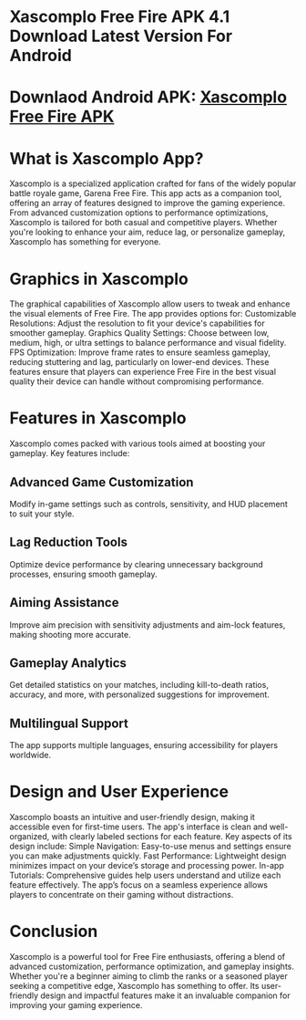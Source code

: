 # Xascomplo Free Fire APK 4.1 Download Latest Version For Android
# Downlaod Android APK: [Xascomplo Free Fire APK](https://apkhihe.net/xascomplo/)
# What is Xascomplo App?
Xascomplo is a specialized application crafted for fans of the widely popular battle royale game, Garena Free Fire. This app acts as a companion tool, offering an array of features designed to improve the gaming experience. From advanced customization options to performance optimizations, Xascomplo is tailored for both casual and competitive players. Whether you're looking to enhance your aim, reduce lag, or personalize gameplay, Xascomplo has something for everyone.

# Graphics in Xascomplo
The graphical capabilities of Xascomplo allow users to tweak and enhance the visual elements of Free Fire. The app provides options for:
Customizable Resolutions: Adjust the resolution to fit your device's capabilities for smoother gameplay.
Graphics Quality Settings: Choose between low, medium, high, or ultra settings to balance performance and visual fidelity.
FPS Optimization: Improve frame rates to ensure seamless gameplay, reducing stuttering and lag, particularly on lower-end devices.
These features ensure that players can experience Free Fire in the best visual quality their device can handle without compromising performance.

# Features in Xascomplo
Xascomplo comes packed with various tools aimed at boosting your gameplay. Key features include:
## Advanced Game Customization
Modify in-game settings such as controls, sensitivity, and HUD placement to suit your style.
## Lag Reduction Tools
Optimize device performance by clearing unnecessary background processes, ensuring smooth gameplay.
## Aiming Assistance
Improve aim precision with sensitivity adjustments and aim-lock features, making shooting more accurate.
## Gameplay Analytics
Get detailed statistics on your matches, including kill-to-death ratios, accuracy, and more, with personalized suggestions for improvement.
## Multilingual Support
The app supports multiple languages, ensuring accessibility for players worldwide.

# Design and User Experience
Xascomplo boasts an intuitive and user-friendly design, making it accessible even for first-time users. The app's interface is clean and well-organized, with clearly labeled sections for each feature. Key aspects of its design include:
Simple Navigation: Easy-to-use menus and settings ensure you can make adjustments quickly.
Fast Performance: Lightweight design minimizes impact on your device’s storage and processing power.
In-app Tutorials: Comprehensive guides help users understand and utilize each feature effectively.
The app’s focus on a seamless experience allows players to concentrate on their gaming without distractions.

# Conclusion
Xascomplo is a powerful tool for Free Fire enthusiasts, offering a blend of advanced customization, performance optimization, and gameplay insights. Whether you're a beginner aiming to climb the ranks or a seasoned player seeking a competitive edge, Xascomplo has something to offer. Its user-friendly design and impactful features make it an invaluable companion for improving your gaming experience.
